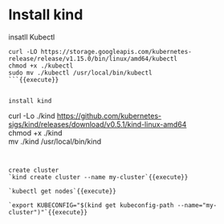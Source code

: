 # Install kind

insatll Kubectl  

```
curl -LO https://storage.googleapis.com/kubernetes-release/release/v1.15.0/bin/linux/amd64/kubectl
chmod +x ./kubectl
sudo mv ./kubectl /usr/local/bin/kubectl
```{{execute}}


install kind
```
curl -Lo ./kind https://github.com/kubernetes-sigs/kind/releases/download/v0.5.1/kind-linux-amd64  
chmod +x ./kind  
mv ./kind /usr/local/bin/kind
```{{execute}}  


create cluster  
`kind create cluster --name my-cluster`{{execute}}

`kubectl get nodes`{{execute}}

`export KUBECONFIG="$(kind get kubeconfig-path --name="my-cluster")"`{{execute}}

